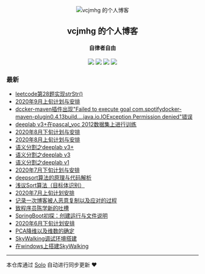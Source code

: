 <p align="center"><img alt="vcjmhg 的个人博客" src="http://img.vcjmhg.top/20200408133631.jpg"></p><h2 align="center">
vcjmhg 的个人博客
</h2>

<h4 align="center">自律者自由</h4>
<p align="center"><a title="vcjmhg 的个人博客" target="_blank" href="https://github.com/goWithHappy/solo-blog"><img src="https://img.shields.io/github/last-commit/goWithHappy/solo-blog.svg?style=flat-square&color=FF9900"></a>
<a title="GitHub repo size in bytes" target="_blank" href="https://github.com/goWithHappy/solo-blog"><img src="https://img.shields.io/github/repo-size/goWithHappy/solo-blog.svg?style=flat-square"></a>
<a title="Solo Version" target="_blank" href="https://github.com/88250/solo/releases"><img src="https://img.shields.io/badge/solo-4.3.1-f1e05a.svg?style=flat-square&color=blueviolet"></a>
<a title="Hits" target="_blank" href="https://github.com/88250/hits"><img src="https://hits.b3log.org/goWithHappy/solo-blog.svg"></a></p>

### 最新

* [leetcode第28题实现strStr()](https://www.vcjmhg.top/leetcode-28)
* [2020年9月上旬计划与安排](https://www.vcjmhg.top/2020-9-plan1)
* [dccker-maven插件出现"Failed to execute goal com.spotifydocker-maven-plugin0.4.13build....java.io.IOException Permission denied"错误](https://www.vcjmhg.top/solve-docker-maven-permission-deny)
* [deeplab v3+在pascal_voc 2012数据集上进行训练](https://www.vcjmhg.top/train-deeplabv3-puls-with-pascal-voc-2012)
* [2020年8月下旬计划与安排](https://www.vcjmhg.top/2020-8-plan2)
* [2020年8月上旬计划与安排](https://www.vcjmhg.top/2020-8-plan1)
* [语义分割之deeplab v3+](https://www.vcjmhg.top/deeplabv3+)
* [语义分割之deeplab v3](https://www.vcjmhg.top/deeplabv3)
* [语义分割之deeplab v1](https://www.vcjmhg.top/deeplabv1)
* [2020年7月下旬计划与安排](https://www.vcjmhg.top/2020-7-plan2)
* [deepsort算法的原理与代码解析](https://www.vcjmhg.top/deepsort)
* [浅议Sort算法（目标体识别）](https://www.vcjmhg.top/simple-object-online-tracing)
* [2020年7月上旬计划安排](https://www.vcjmhg.top/2020-7-plan1)
* [记录一次博客被人恶意复制以及应对的过程](https://www.vcjmhg.top/deal-the-problem-of-copy-site)
* [致程序员陈学新的吐槽](https://www.vcjmhg.top/to-chenxuexin)
* [SpringBoot初探：创建运行与文件说明](https://www.vcjmhg.top/hello-spring-boot)
* [2020年6月下旬计划安排](https://www.vcjmhg.top/2020-6-16-plan2)
* [PCA降维以及维数的确定](https://www.vcjmhg.top/how-to-use-pca)
* [SkyWalking调试环境搭建](https://www.vcjmhg.top/build-dev-env-for-skywalking)
* [在windows上搭建SkyWalking](https://www.vcjmhg.top/build-skywalking-in-windows)



---

本仓库通过 [Solo](https://github.com/88250/solo) 自动进行同步更新 ❤️ 